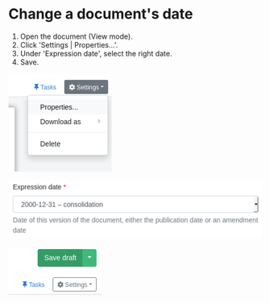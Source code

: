 # Change a document's date

1. Open the document \(View mode\).
2. Click 'Settings \| Properties…'.
3. Under 'Expression date', select the right date.
4. Save.

![&apos;Settings \| Properties&#x2026;&apos;](../.gitbook/assets/image%20%2895%29.png)

![Under &apos;Expression date&apos;, select the right date](../.gitbook/assets/image%20%2893%29.png)

![Save](../.gitbook/assets/image%20%2892%29.png)

